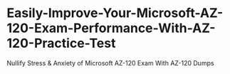 # Easily-Improve-Your-Microsoft-AZ-120-Exam-Performance-With-AZ-120-Practice-Test
Nullify Stress &amp; Anxiety of Microsoft AZ-120 Exam With AZ-120 Dumps
